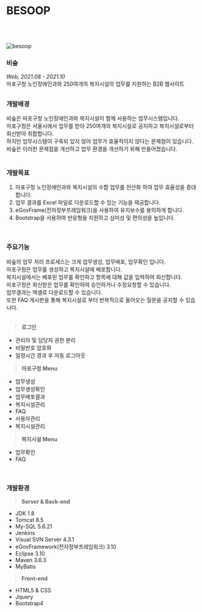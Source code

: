 # BESOOP
<br/>
<br/>

![besoop](https://user-images.githubusercontent.com/45682282/148246504-5c133ed4-1bd1-4c6b-abc4-2847122b2505.gif)

### 비숲
*Web, 2021.08 - 2021.10*
<br/>
마포구청 노인장애인과와 250여개의 복지시설의 업무를 지원하는 B2B 웹사이트

##

### 개발배경
비숲은 마포구청 노인장애인과와 복지시설이 함께 사용하는 업무시스템입니다.<br/>
마포구청은 서울시에서 업무를 받아 250여개의 복지시설로 공지하고 복지시설로부터 회신받아 취합합니다.<br/>
하지만 업무시스템이 구축되 있지 않아 업무가 효율적이지 않다는 문제점이 있습니다.<br/>
비숲은 이러한 문제점을 개선하고 업무 환경을 개선하기 위해 만들어졌습니다.<br/>
<br/>

### 개발목표
1. 마포구청 노인장애인과와 복지시설의 수합 업무를 전산화 하여 업무 효율성을 증대합니다.
2. 업무 결과를 Excel 파일로 다운로드할 수 있는 기능을 제공합니다.
3. eGovFrame(전자정부프레임워크)을 사용하여 유지보수를 용의하게 합니다.
4. Bootstrap을 사용하여 반응형을 지원하고 심미성 및 편의성을 높입니다.
<br/>

### 주요기능
비숲의 업무 처리 프로세스는 크게 업무생성, 업무배포, 업무확인 입니다.<br/>
마포구청은 업무를 생성하고 복지시설에 배포합니다.<br/>
복지시설에서는 배포된 업무를 확인하고 항목에 대해 값을 입력하여 회신합니다.<br/>
마포구청은 회신받은 업무를 확인하여 승인하거나 수정요청할 수 있습니다.<br/>
업무결과는 엑셀로 다운로드할 수 있습니다.<br/>
또한 FAQ 게시판을 통해 복지시설로 부터 반복적으로 들어오는 질문을 공지할 수 있습니다.<br/>
<br/>
>  **로그인**
 - 관리자 및 담당자 권한 분리
 - 비밀번호 암호화
 - 일정시간 경과 후 자동 로그아웃

>  **마포구청 Menu**
- 업무생성
- 업무생성확인
- 업무배포결과
- 복지시설관리
- FAQ
- 사용자관리
- 복지시설관리

>  **복지시설 Menu**
- 업무확인
- FAQ
<br/>

### 개발환경
> **Server & Back-end**
- JDK 1.8
- Tomcat 8.5
- My-SQL 5.6.21
- Jenkins
- Visual SVN Server 4.3.1
- eGovFramework(전자정부프레임워크) 3.10
- Eclipse 3.10
- Maven 3.6.3
- MyBatis

> **Front-end**
- HTML5 & CSS
- Jquery
- Bootstrap4
<br/>
